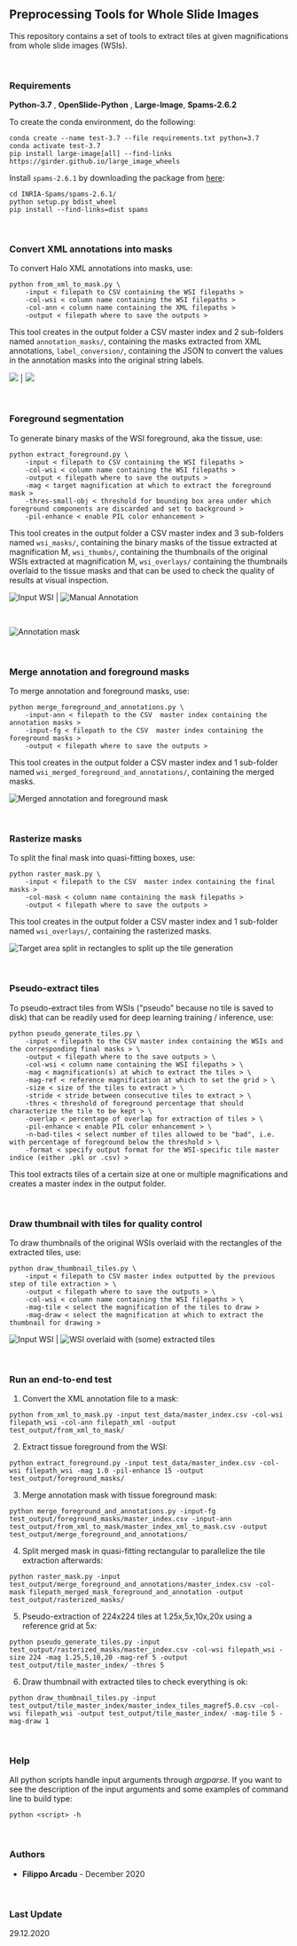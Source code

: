 ## Preprocessing Tools for Whole Slide Images

This repository contains a set of tools to extract tiles at given magnifications from whole slide images (WSIs).

<br>

### Requirements

__Python-3.7__ , __OpenSlide-Python__ , __Large-Image__, __Spams-2.6.2__

To create the conda environment, do the following:
```
conda create --name test-3.7 --file requirements.txt python=3.7
conda activate test-3.7
pip install large-image[all] --find-links https://girder.github.io/large_image_wheels
```
Install `spams-2.6.1` by downloading the package from [here](http://spams-devel.gforge.inria.fr/downloads.html):
```
cd INRIA-Spams/spams-2.6.1/
python setup.py bdist_wheel
pip install --find-links=dist spams
```
<br>

### Convert XML annotations into masks
To convert Halo XML annotations into masks, use:
```
python from_xml_to_mask.py \
    -input < filepath to CSV containing the WSI filepaths >
    -col-wsi < column name containing the WSI filepaths >
    -col-ann < column name containing the XML filepaths >
    -output < filepath where to save the outputs >
```
This tool creates in the output folder a CSV master index and 2 sub-folders named `annotation_masks/`, 
containing the masks extracted from XML annotations, `label_conversion/`, containing
the JSON to convert the values in the annotation masks into the original string labels. 

![](imgs/wsi_snapshot.png) | ![](imgs/wsi_annotation_snapshot.png)

<br>

### Foreground segmentation
To generate binary masks of the WSI foreground, aka the tissue, use:
```
python extract_foreground.py \
    -input < filepath to CSV containing the WSI filepaths >
    -col-wsi < column name containing the WSI filepaths >
    -output < filepath where to save the outputs >
    -mag < target magnification at which to extract the foreground mask >
    -thres-small-obj < threshold for bounding box area under which foreground components are discarded and set to background >
    -pil-enhance < enable PIL color enhancement >
```
This tool creates in the output folder a CSV master index and 3 sub-folders named `wsi_masks/`, containing
the binary masks of the tissue extracted at magnification M, `wsi_thumbs/`, containing
the thumbnails of the original WSIs extracted at magnification M, `wsi_overlays/` containing
the thumbnails overlaid to the tissue masks and that can be used to check the quality of
results at visual inspection. 

![Input WSI](imgs/wsi_snapshot.png) | ![Manual Annotation](imgs/wsi_annotation_snapshot.png)

<br>

![Annotation mask](imgs/wsi_annotation_mask.png)

<br>

### Merge annotation and foreground masks
To merge annotation and foreground masks, use:
```
python merge_foreground_and_annotations.py \
    -input-ann < filepath to the CSV  master index containing the annotation masks >
    -input-fg < filepath to the CSV  master index containing the foreground masks >
    -output < filepath where to save the outputs >
```
This tool creates in the output folder a CSV master index and 1 sub-folder named `wsi_merged_foreground_and_annotations/`, 
containing the merged masks. 

![Merged annotation and foreground mask](imgs/merged_foreground_mask_mag1.0.png)

<br>

### Rasterize masks
To split the final mask into quasi-fitting boxes, use:
```
python raster_mask.py \
    -input < filepath to the CSV  master index containing the final masks >
    -col-mask < column name containing the mask filepaths >
    -output < filepath where to save the outputs >
```
This tool creates in the output folder a CSV master index and 1 sub-folder named `wsi_overlays/`, 
containing the rasterized masks. 

![Target area split in rectangles to split up the tile generation](imgs/rasterized_mask_mag1.0.png)

<br>

### Pseudo-extract tiles
To pseudo-extract tiles from WSIs ("pseudo" because no tile is saved to disk) that can be readily used for deep learning training / inference, use:
```
python pseudo_generate_tiles.py \
    -input < filepath to the CSV master index containing the WSIs and the corresponding final masks > \
    -output < filepath where to the save outputs > \
    -col-wsi < column name containing the WSI filepaths > \
    -mag < magnification(s) at which to extract the tiles > \
    -mag-ref < reference magnification at which to set the grid > \
    -size < size of the tiles to extract > \
    -stride < stride between consecutive tiles to extract > \
    -thres < threshold of foreground percentage that should characterize the tile to be kept > \
    -overlap < percentage of overlap for extraction of tiles > \
    -pil-enhance < enable PIL color enhancement > \
    -n-bad-tiles < select number of tiles allowed to be "bad", i.e. with percentage of foreground below the threshold > \
    -format < specify output format for the WSI-specific tile master indice (either .pkl or .csv) >
```
This tool extracts tiles of a certain size at one or multiple magnifications and creates a master index in the output folder. 

<br>

### Draw thumbnail with tiles for quality control
To draw thumbnails of the original WSIs overlaid with the rectangles of the extracted tiles, use:
```
python draw_thumbnail_tiles.py \
    -input < filepath to CSV master index outputted by the previous step of tile extraction > \
    -output < filepath where to save the outputs > \
    -col-wsi < column name containing the WSI filepaths > \
    -mag-tile < select the magnification of the tiles to draw >
    -mag-draw < select the magnification at which to extract the thumbnail for drawing >
```

![Input WSI](imgs/annotation_screenshot.png) | ![WSI overlaid with (some) extracted tiles](imgs/thumbnail_with_tiles.png)

<br>

### Run an end-to-end test
1. Convert the XML annotation file to a mask:
```
python from_xml_to_mask.py -input test_data/master_index.csv -col-wsi filepath_wsi -col-ann filepath_xml -output test_output/from_xml_to_mask/
```
2. Extract tissue foreground from the WSI:
```
python extract_foreground.py -input test_data/master_index.csv -col-wsi filepath_wsi -mag 1.0 -pil-enhance 15 -output test_output/foreground_masks/
```
3. Merge annotation mask with tissue foreground mask:
```
python merge_foreground_and_annotations.py -input-fg test_output/foreground_masks/master_index.csv -input-ann test_output/from_xml_to_mask/master_index_xml_to_mask.csv -output test_output/merge_foreground_and_annotations/
``` 
4. Split merged mask in quasi-fitting rectangular to parallelize the tile extraction afterwards:
```
python raster_mask.py -input test_output/merge_foreground_and_annotations/master_index.csv -col-mask filepath_merged_mask_foreground_and_annotation -output test_output/rasterized_masks/
```
5. Pseudo-extraction of 224x224 tiles at 1.25x,5x,10x,20x using a reference grid at 5x:
```
python pseudo_generate_tiles.py -input test_output/rasterized_masks/master_index.csv -col-wsi filepath_wsi -size 224 -mag 1.25,5,10,20 -mag-ref 5 -output test_output/tile_master_index/ -thres 5
```
6. Draw thumbnail with extracted tiles to check everything is ok:
```
python draw_thumbnail_tiles.py -input test_output/tile_master_index/master_index_tiles_magref5.0.csv -col-wsi filepath_wsi -output test_output/tile_master_index/ -mag-tile 5 -mag-draw 1
```

<br>

### Help
All python scripts handle input arguments through *argparse*. If you want to see the description of the input arguments
and some examples of command line to build type:
```
python <script> -h
```

<br>

### Authors
* **Filippo Arcadu** - December 2020

<br>

### Last Update
29.12.2020
